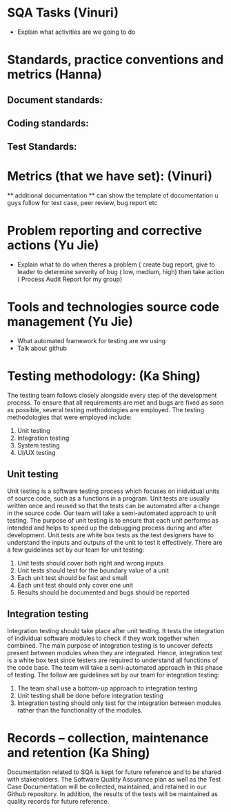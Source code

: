 # SQA Tasks (Vinuri)
- Explain what activities are we going to do

# Standards, practice conventions and metrics (Hanna)
## Document standards:
## Coding standards:
## Test Standards:

# Metrics (that we have set): (Vinuri)
** additional documentation ** can show the template of documentation u guys follow for test case, peer review, bug report etc

# Problem reporting and corrective actions (Yu Jie)
- Explain what to do when theres a problem ( create bug report, give to leader to determine severity of bug ( low, medium, high) then take action ( Process Audit Report for my group)

# Tools and technologies source code management (Yu Jie)
- What automated framework for testing are we using
- Talk about github

# Testing methodology: (Ka Shing)
The testing team follows closely alongside every step of the development process. To ensure that all requirements are met and bugs are fixed as soon as possible, several testing methodologies are employed. The testing methodologies that were employed include:
1. Unit testing
2. Integration testing
3. System testing
4. UI/UX testing

## Unit testing
Unit testing is a software testing process which focuses on inidvidual units of source code, such as a functions in a program.  Unit tests are usually written once and reused so that the tests can be automated after a change in the source code. Our team will take a semi-automated approach to unit testing. The purpose of unit testing is to ensure that each unit performs as intended and helps to speed up the debugging process during and after development. Unit tests are white box tests as the test designers have to understand the inputs and outputs of the unit to test it effectively. There are a few guidelines set by our team for unit testing:

1. Unit tests should cover both right and wrong inputs
2. Unit tests should test for the boundary value of a unit
3. Each unit test should be fast and small
4. Each unit test should only cover one unit
5. Results should be documented and bugs should be reported

## Integration testing
Integration testing should take place after unit testing. It tests the integration of individual software modules to check if they work together when combined. The main purpose of integration testing is to uncover defects present between modules when they are integrated. Hence, integration test is a white box test since testers are required to understand all functions of the code base. The team will take a semi-automated approach in this phase of testing. The follow are guidelines set by our team for integration testing:
1. The team shall use a bottom-up approach to integration testing
2. Unit testing shall be done before integration testing
3. Integration testing should only test for the integration between modules rather than the functionality of the modules.

# Records – collection, maintenance and retention (Ka Shing)
Documentation related to SQA is kept for future reference and to be shared with stakeholders. The Software Quality Assurance plan as well as the Test Case Documentation will be collected, maintained, and retained in our Github repository. In addition, the results of the tests will be maintained as quality records for future reference.


